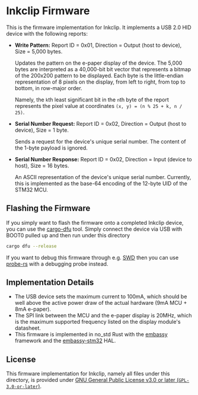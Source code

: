 # Inkclip Firmware

This is the firmware implementation for Inkclip. It implements a USB 2.0 HID device with the following reports:

- **Write Pattern:** Report ID = 0x01, Direction = Output (host to device), Size = 5,000 bytes.

  Updates the pattern on the e-paper display of the device. The 5,000 bytes are interpreted as a 40,000-bit bit vector that represents a bitmap of the 200x200 pattern to be displayed. Each byte is the little-endian representation of 8 pixels on the display, from left to right, from top to bottom, in row-major order.

  Namely, the `k`th least significant bit in the `n`th byte of the report represents the pixel value at coordinates `(x, y) = (n % 25 + k, n / 25)`.

- **Serial Number Request:** Report ID = 0x02, Direction = Output (host to device), Size = 1 byte.

  Sends a request for the device's unique serial number. The content of the 1-byte payload is ignored.

- **Serial Number Response:** Report ID = 0x02, Direction = Input (device to host), Size = 16 bytes.

  An ASCII representation of the device's unique serial number. Currently, this is implemented as the base-64 encoding of the 12-byte UID of the STM32 MCU.

## Flashing the Firmware

If you simply want to flash the firmware onto a completed Inkclip device, you can use the [cargo-dfu](https://github.com/dfu-rs/cargo-dfu) tool. Simply connect the device via USB with BOOT0 pulled up and then run under this directory

```sh
cargo dfu --release
```

If you want to debug this firmware through e.g. [SWD](https://developer.arm.com/documentation/100893/latest/Debug-and-trace-interface/Serial-Wire-Debug-signals) then you can use [probe-rs](https://probe.rs/) with a debugging probe instead.

## Implementation Details

- The USB device sets the maximum current to 100mA, which should be well above the active power draw of the actual hardware (9mA MCU + 8mA e-paper).
- The SPI link between the MCU and the e-paper display is 20MHz, which is the maximum supported frequency listed on the display module's datasheet.
- This firmware is implemented in no_std Rust with the [embassy](https://embassy.dev) framework and the [embassy-stm32](https://docs.embassy.dev/embassy-stm32/git/stm32f411ce/index.html) HAL.

## License

This firmware implementation for Inkclip, namely all files under this directory, is provided under [GNU General Public License v3.0 or later (`GPL-3.0-or-later`)](LICENSE).
